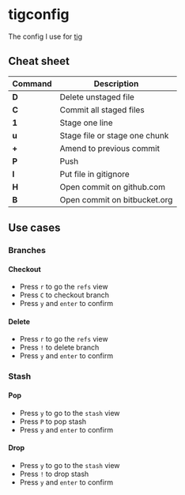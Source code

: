 # tigconfig

The config I use for [tig](https://github.com/jonas/tig)

## Cheat sheet

Command | Description
-- | --
**D** | Delete unstaged file
**C** | Commit all staged files
**1** | Stage one line
**u** | Stage file or stage one chunk 
**+** | Amend to previous commit
**P** | Push
**I** | Put file in gitignore
**H** | Open commit on github.com
**B** | Open commit on bitbucket.org

## Use cases

### Branches

#### Checkout

- Press `r` to go the `refs` view
- Press `C` to checkout branch
- Press `y` and `enter` to confirm

#### Delete

- Press `r` to go the `refs` view
- Press `!` to delete branch
- Press `y` and `enter` to confirm

### Stash

#### Pop

- Press `y` to go to the `stash` view
- Press `P` to pop stash
- Press `y` and `enter` to confirm

#### Drop
- Press `y` to go to the `stash` view
- Press `!` to drop stash
- Press `y` and `enter` to confirm
